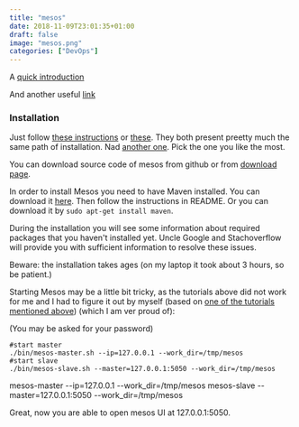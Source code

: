 ```yaml
---
title: "mesos"
date: 2018-11-09T23:01:35+01:00
draft: false
image: "mesos.png"
categories: ["DevOps"]
---
```


A [quick introduction](http://iankent.uk/blog/a-quick-introduction-to-apache-mesos/)

And another useful [link](https://container-solutions.com/continuous-delivery-with-docker-on-mesos-in-less-than-a-minute-part-2/)

### Installation

Just follow [these instructions](https://mesosphere.com/blog/distributed-fault-tolerant-framework-apache-mesos-html/) or [these](https://mesos.readthedocs.io/en/0.22.2/getting-started/). They both present preetty much the same path of installation.
Nad [another one](http://blog.madhukaraphatak.com/mesos-single-node-setup-ubuntu/). Pick the one you like the most.

You can download source code of mesos from github or from [download page](http://mesos.apache.org/downloads/).

In order to install Mesos you need to have Maven installed. You can download it [here](https://maven.apache.org/download.cgi). Then follow the instructions in README.
Or you can download it by `sudo apt-get install maven`.

During the installation you will see some information about required packages that you haven't installed yet. Uncle Google and Stachoverflow will provide you with sufficient information to resolve these issues.

Beware: the installation takes ages (on my laptop it took about 3 hours, so be patient.)

Starting Mesos may be a little bit tricky, as the tutorials above did not work for me and I had to figure it out by myself (based on [one of the tutorials mentioned above](http://blog.madhukaraphatak.com/mesos-single-node-setup-ubuntu/)) (which I am ver proud of):

(You may be asked for your password)

```
#start master
./bin/mesos-master.sh --ip=127.0.0.1 --work_dir=/tmp/mesos
#start slave
./bin/mesos-slave.sh --master=127.0.0.1:5050 --work_dir=/tmp/mesos
```
mesos-master --ip=127.0.0.1 --work_dir=/tmp/mesos
mesos-slave --master=127.0.0.1:5050 --work_dir=/tmp/mesos

Great, now you are able to open mesos UI at 127.0.0.1:5050.
